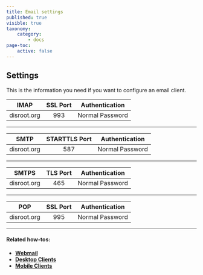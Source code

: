 ```yaml
---
title: Email settings
published: true
visible: true
taxonomy:
    category:
        - docs
page-toc:
    active: false
---
```


## Settings
This is the information you need if you want to configure an email client.

|IMAP|SSL Port|Authentication|
|:--:|:--:|:--:|
|disroot.org|993|Normal Password|
---

|SMTP|STARTTLS Port|Authentication|
|:--:|:--:|:--:|
|disroot.org|587|Normal Password|
---

|SMTPS|TLS Port|Authentication|
|:--:|:--:|:--:|
|disroot.org|465|Normal Password|
---

|POP|SSL Port|Authentication|
|:--:|:--:|:--:|
|disroot.org|995|Normal Password|
---

#### Related how-tos:
- [**Webmail**](communication/email/webmail)
- [**Desktop Clients**](communication/email/clients/desktop)
- [**Mobile Clients**](communication/email/clients/mobile)
